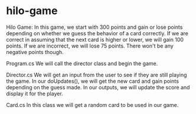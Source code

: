 # hilo-game

Hilo Game:
In this game, we start with 300 points and gain or lose points depending on whether we guess the behavior of a card correctly. If we are correct in assuming that the next card is higher or lower, we will gain 100 points. If we are incorrect, we will lose 75 points. There won't be any negative points though.

Program.cs
We will call the director class and begin the game.

Director.cs
We will get an input from the user to see if they are still playing the game. In our doUpdates(), we will get the new card and gain points depending on the guess made. In our outputs, we will update the score and display it for the player.

Card.cs
In this class we will get a random card to be used in our game.
